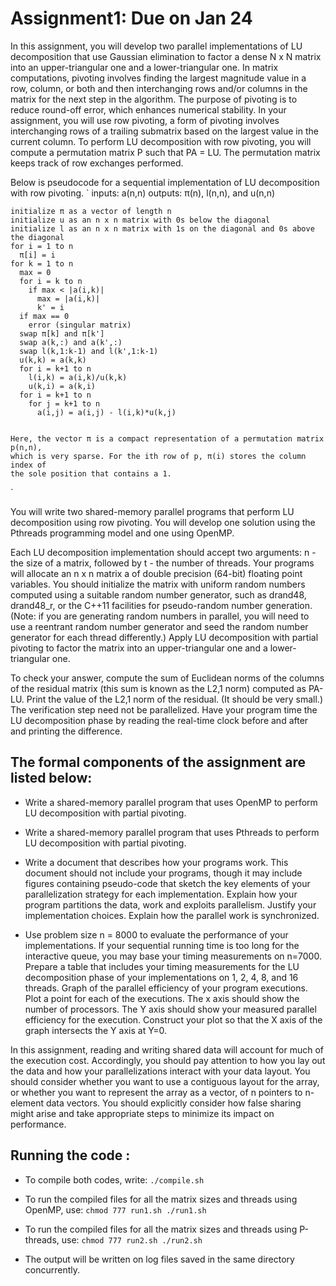 # Assignment1: Due on Jan 24
In this assignment, you will develop two parallel implementations of LU decomposition that use Gaussian elimination to factor a dense N x N matrix into an upper-triangular one and a lower-triangular one. In matrix computations, pivoting involves finding the largest magnitude value in a row, column, or both and then interchanging rows and/or columns in the matrix for the next step in the algorithm. The purpose of pivoting is to reduce round-off error, which enhances numerical stability. In your assignment, you will use row pivoting, a form of pivoting involves interchanging rows of a trailing submatrix based on the largest value in the current column. To perform LU decomposition with row pivoting, you will compute a permutation matrix P such that PA = LU. The permutation matrix keeps track of row exchanges performed.

Below is pseudocode for a sequential implementation of LU decomposition with row pivoting.
`
    inputs: a(n,n)
    outputs: π(n), l(n,n), and u(n,n)

    initialize π as a vector of length n
    initialize u as an n x n matrix with 0s below the diagonal
    initialize l as an n x n matrix with 1s on the diagonal and 0s above the diagonal
    for i = 1 to n
      π[i] = i
    for k = 1 to n
      max = 0
      for i = k to n
        if max < |a(i,k)|
          max = |a(i,k)|
          k' = i
      if max == 0
        error (singular matrix)
      swap π[k] and π[k']
      swap a(k,:) and a(k',:)
      swap l(k,1:k-1) and l(k',1:k-1)
      u(k,k) = a(k,k)
      for i = k+1 to n
        l(i,k) = a(i,k)/u(k,k)
        u(k,i) = a(k,i)
      for i = k+1 to n
        for j = k+1 to n
          a(i,j) = a(i,j) - l(i,k)*u(k,j)
       
          
    Here, the vector π is a compact representation of a permutation matrix p(n,n), 
    which is very sparse. For the ith row of p, π(i) stores the column index of
    the sole position that contains a 1.
`

You will write two shared-memory parallel programs that perform LU decomposition using row pivoting. You will develop one solution using the Pthreads programming model and one using OpenMP.

Each LU decomposition implementation should accept two arguments: n - the size of a matrix, followed by t - the number of threads. Your programs will allocate an n x n matrix a of double precision (64-bit) floating point variables. You should initialize the matrix with uniform random numbers computed using a suitable random number generator, such as drand48, drand48_r, or the C++11 facilities for pseudo-random number generation. (Note: if you are generating random numbers in parallel, you will need to use a reentrant random number generator and seed the random number generator for each thread differently.) Apply LU decomposition with partial pivoting to factor the matrix into an upper-triangular one and a lower-triangular one.

To check your answer, compute the sum of Euclidean norms of the columns of the residual matrix (this sum is known as the L2,1 norm) computed as PA-LU. Print the value of the L2,1 norm of the residual. (It should be very small.)
The verification step need not be parallelized. Have your program time the LU decomposition phase by reading the real-time clock before and after and printing the difference.

## The formal components of the assignment are listed below:

* Write a shared-memory parallel program that uses OpenMP to perform LU decomposition with partial pivoting.

* Write a shared-memory parallel program that uses Pthreads to perform LU decomposition with partial pivoting.

* Write a document that describes how your programs work. This document should not include your programs, though it may include figures containing pseudo-code that sketch the key elements of your parallelization strategy for each implementation. Explain how your program partitions the data, work and exploits parallelism. Justify your implementation choices. Explain how the parallel work is synchronized.
* Use problem size n = 8000 to evaluate the performance of your implementations. If your sequential running time is too long for the interactive queue, you may base your timing measurements on n=7000. Prepare a table that includes your timing measurements for the LU decomposition phase of your implementations on 1, 2, 4, 8, and 16 threads. Graph of the parallel efficiency of your program executions. Plot a point for each of the executions. The x axis should show the number of processors. The Y axis should show your measured parallel efficiency for the execution. Construct your plot so that the X axis of the graph intersects the Y axis at Y=0.

In this assignment, reading and writing shared data will account for much of the execution cost. Accordingly, you should pay attention to how you lay out the data and how your parallelizations interact with your data layout. You should consider whether you want to use a contiguous layout for the array, or whether you want to represent the array as a vector, of n pointers to n-element data vectors. You should explicitly consider how false sharing might arise and take appropriate steps to minimize its impact on performance.

## Running the code : 

* To compile both codes, write:
`./compile.sh`

* To run the compiled files for all the matrix sizes and threads using OpenMP, use:
`chmod 777 run1.sh
./run1.sh`

* To run the compiled files for all the matrix sizes and threads using P-threads, use:
`chmod 777 run2.sh
./run2.sh`

* The output will be written on log files saved in the same directory concurrently.
